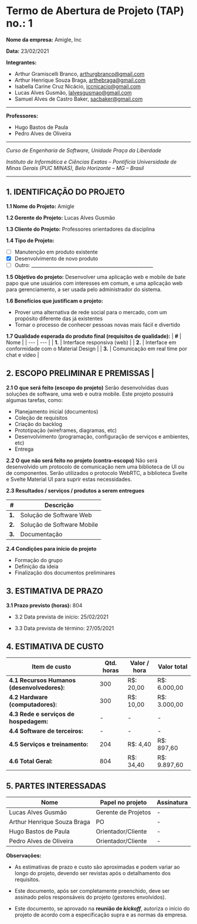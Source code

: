 # Termo de Abertura de Projeto (TAP) no.: 1

**Nome da empresa:** Amigle, Inc

**Data:** 23/02/2021

**Integrantes:**

* Arthur Gramiscelli Branco, arthurgbranco@gmail.com
* Arthur Henrique Souza Braga, arthebraga@gmail.com
* Isabella Carine Cruz Nicácio, iccnicacio@gmail.com
* Lucas Alves Gusmão, lalvesgusmao@gmail.com
* Samuel Alves de Castro Baker, sacbaker@gmail.com

---

**Professores:**

* Hugo Bastos de Paula
* Pedro Alves de Oliveira

---

_Curso de Engenharia de Software, Unidade Praça da Liberdade_

_Instituto de Informática e Ciências Exatas – Pontifícia Universidade de Minas Gerais (PUC MINAS), Belo Horizonte – MG – Brasil_

---

## 1. IDENTIFICAÇÃO DO PROJETO

**1.1 Nome do Projeto:**
Amigle

**1.2 Gerente do Projeto:**
Lucas Alves Gusmão

**1.3 Cliente do Projeto:**
Professores orientadores da disciplina

**1.4 Tipo de Projeto:**

- [ ] Manutenção em produto existente
- [x] Desenvolvimento de novo produto
- [ ] Outro: \_\_\_\_\_\_\_\_\_\_\_\_\_\_\_\_\_\_\_\_\_\_\_\_\_\_\_\_\_\_\_\_\_\_\_\_\_\_\_\_\_\_\_\_\_\_\_\_\_\_\_\_

**1.5 Objetivo do projeto:**
Desenvolver uma aplicação web e mobile de bate papo que une usuários com interesses em comum, e uma aplicação web para gerenciamento, a ser usada pelo administrador do sistema.

**1.6 Benefícios que justificam o projeto:**
- Prover uma alternativa de rede social para o mercado, com um propósito diferente das já existentes
- Tornar o processo de conhecer pessoas novas mais fácil e divertido

**1.7 Qualidade esperada do produto final (requisitos de qualidade):**
| **#** | Nome |
| --- | --- |
| **1.** | Interface responsiva (web) |
| **2.** | Interface em conformidade com o Material Design |
| **3.** | Comunicação em real time por chat e vídeo |

## **2. ESCOPO PRELIMINAR E PREMISSAS** |

**2.1 O que será feito (escopo do projeto)**
Serão desenvolvidas duas soluções de software, uma web e outra mobile. Este projeto possuirá algumas tarefas, como:
- Planejamento inicial (documentos)
- Coleção de requisitos
- Criação do backlog
- Prototipação (wireframes, diagramas, etc)
- Desenvolvimento (programação, configuração de serviços e ambientes, etc)
- Entrega

**2.2 O que não será feito no projeto (contra-escopo)**
Não será desenvolvido um protocolo de comunicação nem uma biblioteca de UI ou de componentes. Serão utilizados o protocolo WebRTC, a biblioteca Svelte e Svelte Material UI para suprir estas necessidades.

**2.3 Resultados / serviços / produtos a serem entregues**

| **#** | Descrição |
| --- | --- |
| **1.** | Solução de Software Web |
| **2.** | Solução de Software Mobile |
| **3.** | Documentação |

**2.4 Condições para início do projeto**
- Formação do grupo
- Definição da ideia
- Finalização dos documentos preliminares

## 3. ESTIMATIVA DE PRAZO


**3.1 Prazo previsto (horas):** 804

* 3.2 Data prevista de início: 25/02/2021

* 3.3 Data prevista de término: 27/05/2021

## 4. ESTIMATIVA DE CUSTO

| Item de custo | Qtd. horas | Valor / hora  | Valor total |
| --- | --- | --- | --- |
| **4.1 Recursos Humanos** **(desenvolvedores):** | 300 | R$: 20,00 | R$: 6.000,00 |
| **4.2 Hardware (computadores):** | 300 | R$: 10,00 | R$: 3.000,00 |
| **4.3 Rede e serviços de hospedagem:** | - | - | - |
| **4.4 Software de terceiros:** | - | - | - |
| **4.5 Serviços e treinamento:** | 204 | R$: 4,40 | R$: 897,60 |
| **4.6 Total Geral:** | 804 | R$: 34,40 | R$: 9.897,60 |

## 5. PARTES INTERESSADAS

| Nome | Papel no projeto | Assinatura |
| --- | --- | --- |
| Lucas Alves Gusmão | Gerente de Projetos | - |
| Arthur Henrique Souza Braga  | PO | - |
| Hugo Bastos de Paula | Orientador/Cliente | - |
| Pedro Alves de Oliveira | Orientador/Cliente | - |

**Observações:**

- As estimativas de prazo e custo são aproximadas e podem variar ao longo do projeto, devendo ser revistas após o detalhamento dos requisitos.

- Este documento, após ser completamente preenchido, deve ser assinado pelos responsáveis do projeto (gestores envolvidos).

- Este documento, se aprovado na **reunião de _kickoff_**, autoriza o início do projeto de acordo com a especificação supra e as normas da empresa.

